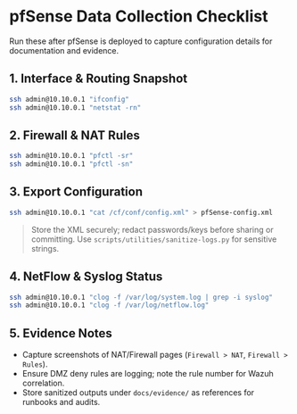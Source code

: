 # pfSense Data Collection Checklist

Run these after pfSense is deployed to capture configuration details for documentation and evidence.

## 1. Interface & Routing Snapshot

```bash
ssh admin@10.10.0.1 "ifconfig"
ssh admin@10.10.0.1 "netstat -rn"
```

## 2. Firewall & NAT Rules

```bash
ssh admin@10.10.0.1 "pfctl -sr"
ssh admin@10.10.0.1 "pfctl -sn"
```

## 3. Export Configuration

```bash
ssh admin@10.10.0.1 "cat /cf/conf/config.xml" > pfSense-config.xml
```

> Store the XML securely; redact passwords/keys before sharing or committing. Use `scripts/utilities/sanitize-logs.py` for sensitive strings.

## 4. NetFlow & Syslog Status

```bash
ssh admin@10.10.0.1 "clog -f /var/log/system.log | grep -i syslog"
ssh admin@10.10.0.1 "clog -f /var/log/netflow.log"
```

## 5. Evidence Notes

- Capture screenshots of NAT/Firewall pages (`Firewall > NAT`, `Firewall > Rules`).
- Ensure DMZ deny rules are logging; note the rule number for Wazuh correlation.
- Store sanitized outputs under `docs/evidence/` as references for runbooks and audits.
